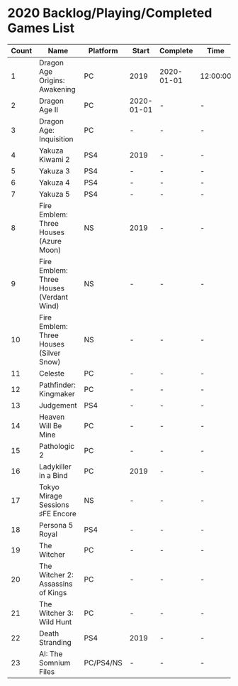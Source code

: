# 2020 Backlog/Playing/Completed Games List

| Count | Name  | Platform | Start | Complete | Time | Rating | Notes |
| - | - | - | - | - | - | - | - |
| 1 | Dragon Age Origins: Awakening | PC | 2019 | 2020-01-01 | 12:00:00 | + | - |
| 2 | Dragon Age II | PC | 2020-01-01 | - | - | - | - |
| 3 | Dragon Age: Inquisition | PC | - | - | - | - | - |
| 4 | Yakuza Kiwami 2 | PS4 | 2019 | - | - | - | - |
| 5 | Yakuza 3 | PS4 | - | - | - | - | - |
| 6 | Yakuza 4 | PS4 | - | - | - | - | - |
| 7 | Yakuza 5 | PS4 | - | - | - | - | - |
| 8 | Fire Emblem: Three Houses (Azure Moon) | NS | 2019 | - | - | - | - |
| 9 | Fire Emblem: Three Houses (Verdant Wind) | NS | - | - | - | - | - |
| 10 | Fire Emblem: Three Houses (Silver Snow) | NS | - | - | - | - | - |
| 11 | Celeste | PC | - | - | - | - | - |
| 12 | Pathfinder: Kingmaker | PC | - | - | - | - | - |
| 13 | Judgement | PS4 | - | - | - | - | - |
| 14 | Heaven Will Be Mine | PC | - | - | - | - | - |
| 15 | Pathologic 2 | PC | - | - | - | - | - |
| 16 | Ladykiller in a Bind | PC | 2019 | - | - | - | - |
| 17 | Tokyo Mirage Sessions ♯FE Encore | NS | - | - | - | - | - |
| 18 | Persona 5 Royal | PS4 | - | - | - | - | - |
| 19 | The Witcher | PC | - | - | - | - | - |
| 20 | The Witcher 2: Assassins of Kings | PC | - | - | - | - | - |
| 21 | The Witcher 3: Wild Hunt | PC | - | - | - | - | - |
| 22 | Death Stranding | PS4 | 2019 | - | - | - | - |
| 23 | AI: The Somnium Files | PC/PS4/NS | - | - | - | - | - |
